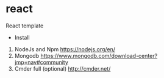 # react
React template

- Install
 1. NodeJs and Npm https://nodejs.org/en/
 2. Mongodb https://www.mongodb.com/download-center?jmp=nav#community
 3. Cmder full (optional) http://cmder.net/
